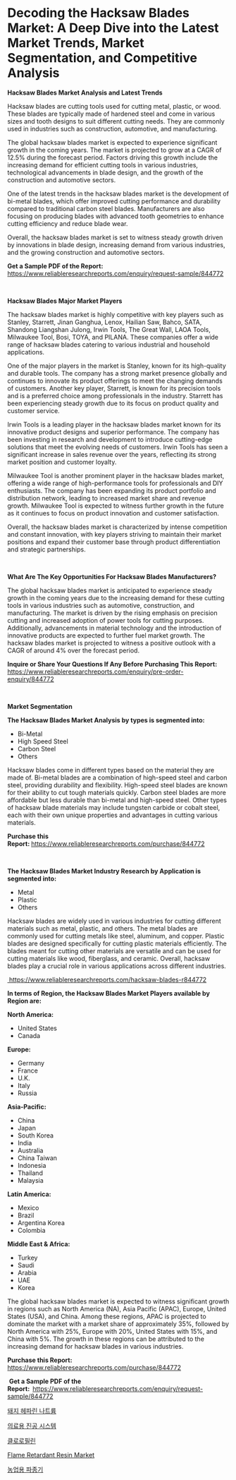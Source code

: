 <p><h1>Decoding the Hacksaw Blades Market: A Deep Dive into the Latest Market Trends, Market Segmentation, and Competitive Analysis</h1></p><p><strong>Hacksaw Blades Market Analysis and Latest Trends</strong></p>
<p><p>Hacksaw blades are cutting tools used for cutting metal, plastic, or wood. These blades are typically made of hardened steel and come in various sizes and tooth designs to suit different cutting needs. They are commonly used in industries such as construction, automotive, and manufacturing.</p><p>The global hacksaw blades market is expected to experience significant growth in the coming years. The market is projected to grow at a CAGR of 12.5% during the forecast period. Factors driving this growth include the increasing demand for efficient cutting tools in various industries, technological advancements in blade design, and the growth of the construction and automotive sectors.</p><p>One of the latest trends in the hacksaw blades market is the development of bi-metal blades, which offer improved cutting performance and durability compared to traditional carbon steel blades. Manufacturers are also focusing on producing blades with advanced tooth geometries to enhance cutting efficiency and reduce blade wear.</p><p>Overall, the hacksaw blades market is set to witness steady growth driven by innovations in blade design, increasing demand from various industries, and the growing construction and automotive sectors.</p></p>
<p><strong>Get a Sample PDF of the Report:&nbsp;</strong> <a href="https://www.reliableresearchreports.com/enquiry/request-sample/844772">https://www.reliableresearchreports.com/enquiry/request-sample/844772</a></p>
<p>&nbsp;</p>
<p><strong>Hacksaw Blades Major Market Players</strong></p>
<p><p>The hacksaw blades market is highly competitive with key players such as Stanley, Starrett, Jinan Ganghua, Lenox, Hailian Saw, Bahco, SATA, Shandong Liangshan Julong, Irwin Tools, The Great Wall, LAOA Tools, Milwaukee Tool, Bosi, TOYA, and PILANA. These companies offer a wide range of hacksaw blades catering to various industrial and household applications.</p><p>One of the major players in the market is Stanley, known for its high-quality and durable tools. The company has a strong market presence globally and continues to innovate its product offerings to meet the changing demands of customers. Another key player, Starrett, is known for its precision tools and is a preferred choice among professionals in the industry. Starrett has been experiencing steady growth due to its focus on product quality and customer service.</p><p>Irwin Tools is a leading player in the hacksaw blades market known for its innovative product designs and superior performance. The company has been investing in research and development to introduce cutting-edge solutions that meet the evolving needs of customers. Irwin Tools has seen a significant increase in sales revenue over the years, reflecting its strong market position and customer loyalty.</p><p>Milwaukee Tool is another prominent player in the hacksaw blades market, offering a wide range of high-performance tools for professionals and DIY enthusiasts. The company has been expanding its product portfolio and distribution network, leading to increased market share and revenue growth. Milwaukee Tool is expected to witness further growth in the future as it continues to focus on product innovation and customer satisfaction.</p><p>Overall, the hacksaw blades market is characterized by intense competition and constant innovation, with key players striving to maintain their market positions and expand their customer base through product differentiation and strategic partnerships.</p></p>
<p>&nbsp;</p>
<p><strong>What Are The Key Opportunities For Hacksaw Blades Manufacturers?</strong></p>
<p><p>The global hacksaw blades market is anticipated to experience steady growth in the coming years due to the increasing demand for these cutting tools in various industries such as automotive, construction, and manufacturing. The market is driven by the rising emphasis on precision cutting and increased adoption of power tools for cutting purposes. Additionally, advancements in material technology and the introduction of innovative products are expected to further fuel market growth. The hacksaw blades market is projected to witness a positive outlook with a CAGR of around 4% over the forecast period.</p></p>
<p><strong>Inquire or Share Your Questions If Any Before Purchasing This Report:</strong> <a href="https://www.reliableresearchreports.com/enquiry/pre-order-enquiry/844772">https://www.reliableresearchreports.com/enquiry/pre-order-enquiry/844772</a></p>
<p>&nbsp;</p>
<p><strong>Market Segmentation</strong></p>
<p><strong>The Hacksaw Blades Market Analysis by types is segmented into:</strong></p>
<p><ul><li>Bi-Metal</li><li>High Speed Steel</li><li>Carbon Steel</li><li>Others</li></ul></p>
<p><p>Hacksaw blades come in different types based on the material they are made of. Bi-metal blades are a combination of high-speed steel and carbon steel, providing durability and flexibility. High-speed steel blades are known for their ability to cut tough materials quickly. Carbon steel blades are more affordable but less durable than bi-metal and high-speed steel. Other types of hacksaw blade materials may include tungsten carbide or cobalt steel, each with their own unique properties and advantages in cutting various materials.</p></p>
<p><strong>Purchase this Report:&nbsp;</strong><a href="https://www.reliableresearchreports.com/purchase/844772">https://www.reliableresearchreports.com/purchase/844772</a></p>
<p>&nbsp;</p>
<p><strong>The Hacksaw Blades Market Industry Research by Application is segmented into:</strong></p>
<p><ul><li>Metal</li><li>Plastic</li><li>Others</li></ul></p>
<p><p>Hacksaw blades are widely used in various industries for cutting different materials such as metal, plastic, and others. The metal blades are commonly used for cutting metals like steel, aluminum, and copper. Plastic blades are designed specifically for cutting plastic materials efficiently. The blades meant for cutting other materials are versatile and can be used for cutting materials like wood, fiberglass, and ceramic. Overall, hacksaw blades play a crucial role in various applications across different industries.</p></p>
<p><a href="https://www.reliableresearchreports.com/hacksaw-blades-r844772">&nbsp;https://www.reliableresearchreports.com/hacksaw-blades-r844772</a></p>
<p><strong>In terms of Region, the Hacksaw Blades Market Players available by Region are:</strong></p>
<p>
    <p> <strong> North America: </strong>
        <ul>
            <li>United States</li>
            <li>Canada</li>
        </ul>
        </p> 
    <p> <strong> Europe: </strong>
        <ul>
            <li>Germany</li>
            <li>France</li>
            <li>U.K.</li>
            <li>Italy</li>
            <li>Russia</li>
        </ul>
        </p> 
    <p> <strong> Asia-Pacific: </strong>
        <ul>
            <li>China</li>
            <li>Japan</li>
            <li>South Korea</li>
            <li>India</li>
            <li>Australia</li>
            <li>China Taiwan</li>
            <li>Indonesia</li>
            <li>Thailand</li>
            <li>Malaysia</li>
        </ul>
        </p> 
    <p> <strong> Latin America: </strong>
        <ul>
            <li>Mexico</li>
            <li>Brazil</li>
            <li>Argentina Korea</li>
            <li>Colombia</li>
        </ul>
        </p> 
    <p> <strong> Middle East & Africa: </strong>
        <ul>
            <li>Turkey</li>
            <li>Saudi</li>
            <li>Arabia</li>
            <li>UAE</li>
            <li>Korea</li>
        </ul>
    </p>
    </p>
<p><p>The global hacksaw blades market is expected to witness significant growth in regions such as North America (NA), Asia Pacific (APAC), Europe, United States (USA), and China. Among these regions, APAC is projected to dominate the market with a market share of approximately 35%, followed by North America with 25%, Europe with 20%, United States with 15%, and China with 5%. The growth in these regions can be attributed to the increasing demand for hacksaw blades in various industries.</p></p>
<p><strong>Purchase this Report: </strong><a href="https://www.reliableresearchreports.com/purchase/844772">https://www.reliableresearchreports.com/purchase/844772</a></p>
<p>&nbsp;<strong>Get a Sample PDF of the Report:&nbsp;&nbsp;</strong><a href="https://www.reliableresearchreports.com/enquiry/request-sample/844772">https://www.reliableresearchreports.com/enquiry/request-sample/844772</a></p>
<p><strong></strong></p>
<p><p><a href="https://github.com/Penelolack456456/Market-Research-Report-List-1/blob/main/288466326199.md">돼지 헤파린 나트륨</a></p><p><a href="https://medium.com/@fredajerde/%EC%9D%98%EB%A3%8C-%EC%A7%84%EA%B3%B5-%EC%8B%9C%EC%8A%A4%ED%85%9C-%EC%8B%9C%EC%9E%A5-%EC%8B%9C%EC%9E%A5-cagr-%EC%8B%9C%EC%9E%A5-%EB%8F%99%ED%96%A5-%EB%B0%8F-%EC%84%B1%EC%9E%A5-%EC%A0%84%EB%9E%B5%EC%97%90-%EB%8C%80%ED%95%9C-%ED%86%B5%EC%B0%B0%EB%A0%A5-f219a11e3d66">의료용 진공 시스템</a></p><p><a href="https://medium.com/@treyhettinger2023/%EC%97%BC%EC%86%8C%ED%95%91%ED%81%AC%EB%A6%B0-%EC%8B%9C%EC%9E%A5-%EC%84%B1%EA%B3%B5%EC%A0%81%EC%9D%B8-%EB%B9%84%EC%A6%88%EB%8B%88%EC%8A%A4-%EC%A0%84%EB%9E%B5-%EC%98%88%EC%B8%A1%EC%9D%80-2031%EB%85%84%EA%B9%8C%EC%A7%80-%EC%9D%B4%EC%96%B4%EC%A7%88-%EA%B2%83%EC%9E%85%EB%8B%88%EB%8B%A4-d79e33c45686">클로로필린</a></p><p><a href="https://issuu.com/reportprime-2/docs/flame-retardant-resin-market-size-2030.pptx">Flame Retardant Resin Market</a></p><p><a href="https://github.com/vsr06p4p49/Market-Research-Report-List-1/blob/main/409887826198.md">농업용 파종기</a></p></p>